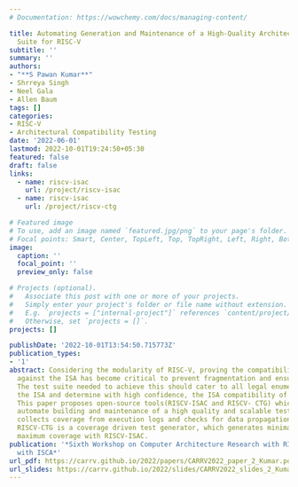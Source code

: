 ```yaml
---
# Documentation: https://wowchemy.com/docs/managing-content/

title: Automating Generation and Maintenance of a High-Quality Architectural Test
  Suite for RISC-V
subtitle: ''
summary: ''
authors:
- "**S Pawan Kumar**"
- Shrreya Singh
- Neel Gala
- Allen Baum
tags: []
categories: 
- RISC-V
- Architectural Compatibility Testing
date: '2022-06-01'
lastmod: 2022-10-01T19:24:50+05:30
featured: false
draft: false
links:
  - name: riscv-isac
    url: /project/riscv-isac
  - name: riscv-isac
    url: /project/riscv-ctg

# Featured image
# To use, add an image named `featured.jpg/png` to your page's folder.
# Focal points: Smart, Center, TopLeft, Top, TopRight, Left, Right, BottomLeft, Bottom, BottomRight.
image:
  caption: ''
  focal_point: ''
  preview_only: false

# Projects (optional).
#   Associate this post with one or more of your projects.
#   Simply enter your project's folder or file name without extension.
#   E.g. `projects = ["internal-project"]` references `content/project/deep-learning/index.md`.
#   Otherwise, set `projects = []`.
projects: []

publishDate: '2022-10-01T13:54:50.715773Z'
publication_types:
- '1'
abstract: Considering the modularity of RISC-V, proving the compatibility of implementations
  against the ISA has become critical to prevent fragmentation and ensure its success.
  The test suite needed to achieve this should cater to all legal enumerations of
  the ISA and determine with high confidence, the ISA compatibility of the target.
  This paper proposes open-source tools(RISCV-ISAC and RISCV- CTG) which significantly
  automate building and maintenance of a high quality and scalable test suite. RISCV-ISAC
  collects coverage from execution logs and checks for data propagation to signature.
  RISCV-CTG is a coverage driven test generator, which generates minimal tests for
  maximum coverage with RISCV-ISAC.
publication: '*Sixth Workshop on Computer Architecture Research with RISC-V, Co-located
  with ISCA*'
url_pdf: https://carrv.github.io/2022/papers/CARRV2022_paper_2_Kumar.pdf
url_slides: https://carrv.github.io/2022/slides/CARRV2022_slides_2_Kumar.pdf 
---
```

